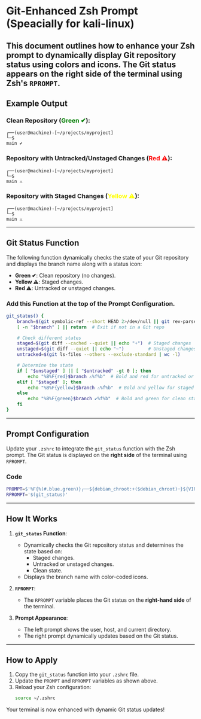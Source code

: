 # Git-Enhanced Zsh Prompt (Speacially for kali-linux)

This document outlines how to enhance your Zsh prompt to dynamically display Git repository status using colors and icons. The Git status appears on the **right side of the terminal** using Zsh's `RPROMPT`.
---
## **Example Output**

### Clean Repository (<span style="color:green;">Green ✔</span>):
```plaintext
┌──(user@machine)-[~/projects/myproject]
└─$                                                                                     main ✔
```

### Repository with Untracked/Unstaged Changes (<span style="color:red">Red ⚠</span>):
```plaintext
┌──(user@machine)-[~/projects/myproject]
└─$                                                                                     main ⚠
```

### Repository with Staged Changes (<span style="color:yellow">Yellow ⚠</span>):
```plaintext
┌──(user@machine)-[~/projects/myproject]
└─$                                                                                     main ⚠
```

---

## **Git Status Function**

The following function dynamically checks the state of your Git repository and displays the branch name along with a status icon:

- **Green ✔**: Clean repository (no changes).
- **Yellow ⚠**: Staged changes.
- **Red ⚠**: Untracked or unstaged changes.

### Add this **Function** at the top of the Prompt Configuration.
```zsh
git_status() {
    branch=$(git symbolic-ref --short HEAD 2>/dev/null || git rev-parse --short HEAD 2>/dev/null)
    [ -n "$branch" ] || return  # Exit if not in a Git repo

    # Check different states
    staged=$(git diff --cached --quiet || echo "+")  # Staged changes
    unstaged=$(git diff --quiet || echo "~")         # Unstaged changes
    untracked=$(git ls-files --others --exclude-standard | wc -l)

    # Determine the state
    if [ "$unstaged" ] || [ "$untracked" -gt 0 ]; then
        echo "%B%F{red}$branch ⚠%f%b"  # Bold and red for untracked or unstaged changes
    elif [ "$staged" ]; then
        echo "%B%F{yellow}$branch ⚠%f%b"  # Bold and yellow for staged changes
    else
        echo "%B%F{green}$branch ✔%f%b"  # Bold and green for clean state
    fi
}
```

---

## **Prompt Configuration**

Update your `.zshrc` to integrate the `git_status` function with the Zsh prompt. The Git status is displayed on the **right side** of the terminal using `RPROMPT`.

### **Code**
```zsh
PROMPT=$'%F{%(#.blue.green)}┌──${debian_chroot:+($debian_chroot)─}${VIRTUAL_ENV:+($(basename $VIRTUAL_ENV))─}(%B%F{%(#.red.blue)}%n'$prompt_symbol$'%m%b%F{%(#.blue.green)})-[%B%F{reset}%(6~.%-1~/…/%4~.%5~)%b%F{%(#.blue.green)}]\n└─%B%(#.%F{red}#.%F{blue}$)%b%F{reset} '
RPROMPT='$(git_status)'
```

---

## **How It Works**

1. **`git_status` Function**:
   - Dynamically checks the Git repository status and determines the state based on:
     - Staged changes.
     - Untracked or unstaged changes.
     - Clean state.
   - Displays the branch name with color-coded icons.

2. **`RPROMPT`**:
   - The `RPROMPT` variable places the Git status on the **right-hand side** of the terminal.

3. **Prompt Appearance**:
   - The left prompt shows the user, host, and current directory.
   - The right prompt dynamically updates based on the Git status.

---

## **How to Apply**

1. Copy the `git_status` function into your `.zshrc` file.
2. Update the `PROMPT` and `RPROMPT` variables as shown above.
3. Reload your Zsh configuration:
   ```bash
   source ~/.zshrc
   ```

Your terminal is now enhanced with dynamic Git status updates!
